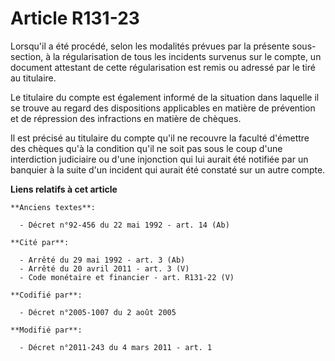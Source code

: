 # Article R131-23

Lorsqu'il a été procédé, selon les modalités prévues par la présente sous-section, à la régularisation de tous les incidents
survenus sur le compte, un document attestant de cette régularisation est remis ou adressé par le tiré au titulaire.

Le titulaire du compte est également informé de la situation dans laquelle il se trouve au regard des dispositions
applicables en matière de prévention et de répression des infractions en matière de chèques.

Il est précisé au titulaire du compte qu'il ne recouvre la faculté d'émettre des chèques qu'à la condition qu'il ne soit pas
sous le coup d'une interdiction judiciaire ou d'une injonction qui lui aurait été notifiée par un banquier à la suite d'un
incident qui aurait été constaté sur un autre compte.

**Liens relatifs à cet article**

	**Anciens textes**:

	  - Décret n°92-456 du 22 mai 1992 - art. 14 (Ab)

	**Cité par**:

	  - Arrêté du 29 mai 1992 - art. 3 (Ab)
	  - Arrêté du 20 avril 2011 - art. 3 (V)
	  - Code monétaire et financier - art. R131-22 (V)

	**Codifié par**:

	  - Décret n°2005-1007 du 2 août 2005

	**Modifié par**:

	  - Décret n°2011-243 du 4 mars 2011 - art. 1
